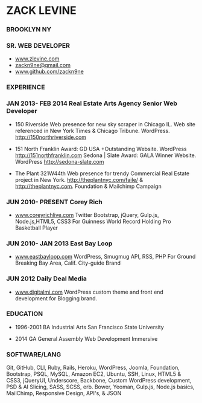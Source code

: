# ZACK LEVINE
### BROOKLYN NY
### SR. WEB DEVELOPER

* www.zlevine.com
* zackn9ne@gmail.com 
* www.github.com/zackn9ne

### EXPERIENCE 

### JAN 2013- FEB 2014 Real Estate Arts Agency Senior Web Developer

* 150 Riverside Web presence for new sky scraper in Chicago IL. Web site referenced in New York Times & Chicago Tribune. WordPress. http://150northriverside.com

* 151 North Franklin Award: GD USA +Outstanding Website. WordPress http://151northfranklin.com
Sedona | Slate Award:  GALA Winner Website. WordPress http://sedona-slate.com

* The Plant 321W44th Web presence for trendy Commercial Real Estate project in New York. http://theplantnyc.com/faile/ & http://theplantnyc.com. Foundation & Mailchimp Campaign 

### JUN 2010- PRESENT Corey Rich
* www.coreyrichlive.com Twitter Bootstrap, jQuery, Gulp.js, Node.js,HTML5, CSS3 For Guinness World Record Holding Pro Basketball Player

### JUN 2010- JAN 2013 East Bay Loop
* www.eastbayloop.com WordPress, Smugmug API, RSS, PHP For Ground Breaking Bay Area, Calif. City-guide Brand

### JUN 2012 Daily Deal Media
* www.digitalmi.com WordPress custom theme and front end development for Blogging brand.

### EDUCATION
* 1996-2001
BA Industrial Arts San Francisco State University 

* 2014
GA General Assembly Web Development Immersive

### SOFTWARE/LANG
Git, GitHub, CLI, Ruby, Rails, Heroku, WordPress, Joomla, Foundation, Bootstrap, PSQL, MySQL, Amazon EC2, Ubuntu, SSH, Linux, HTML5 & CSS3, jQueryUI, Underscore, Backbone, Custom WordPress development, PSD & AI Slicing, SASS, SCSS, erb. Bower,  Yeoman, Gulp.js, Node.js basics, MailChimp, Responsive Design, API's, & JSON
